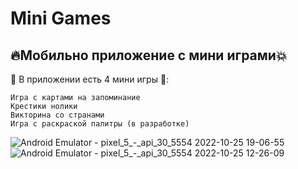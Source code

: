 # Mini Games

## :fire:Мобильно приложение c мини играми:boom:

:dizzy: В приложении есть 4 мини игры :star2::
```
Игра с картами на запоминание
Крестики нолики
Викторина со странами
Игра с раскраской палитры (в разработке)
```

![Android Emulator - pixel_5_-_api_30_5554 2022-10-25 19-06-55](https://user-images.githubusercontent.com/95878097/197947009-02f640e0-d779-42c2-8b5d-b0aedd5f1c6b.gif)
![Android Emulator - pixel_5_-_api_30_5554 2022-10-25 12-26-09](https://user-images.githubusercontent.com/95878097/197947102-1a8fee21-c81b-4274-9392-deae466d2b6b.gif)
